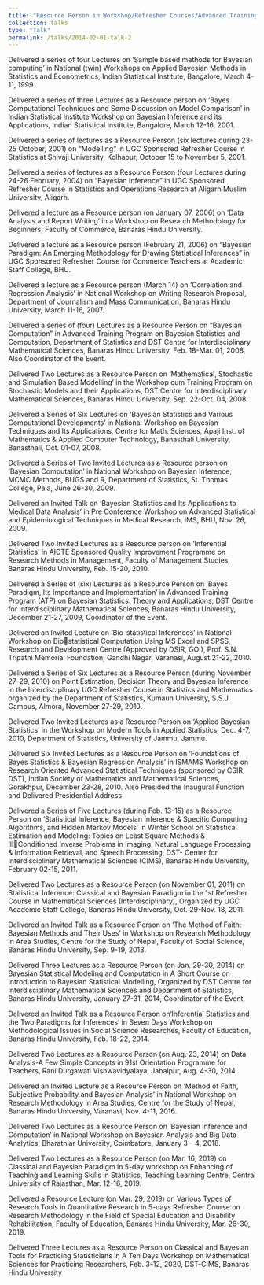 ```yaml
---
title: "Resource Person in Workshop/Refresher Courses/Advanced Training Program, etc."
collection: talks
type: "Talk"
permalink: /talks/2014-02-01-talk-2
---
```



Delivered a series of four Lectures on ‘Sample based methods for Bayesian computing’ in National (twin) Workshops on Applied Bayesian Methods in Statistics and Econometrics, Indian Statistical Institute, Bangalore, March 4-11, 1999 

Delivered a series of three Lectures as a Resource person on ‘Bayes Computational Techniques and Some Discussion on Model Comparison’ in Indian Statistical Institute Workshop on Bayesian Inference and its Applications, Indian Statistical Institute, Bangalore, March 12-16, 2001. 

Delivered a series of lectures as a Resource Person (six lectures during 23-25 October, 2001) on “Modelling” in UGC Sponsored Refresher Course in Statistics at Shivaji University, Kolhapur, October 15 to November 5, 2001. 

Delivered a series of lectures as a Resource Person (four Lectures during 24-26 February, 2004) on “Bayesian Inference” in UGC Sponsored Refresher Course in Statistics and Operations Research at Aligarh Muslim University, Aligarh. 

Delivered a lecture as a Resource person (on January 07, 2006) on ‘Data Analysis and Report Writing’ in a Workshop on Research Methodology for Beginners, Faculty of Commerce, Banaras Hindu University. 

Delivered a lecture as a Resource person (February 21, 2006) on “Bayesian Paradigm: An Emerging Methodology for Drawing Statistical Inferences” in UGC Sponsored Refresher Course for Commerce Teachers at Academic Staff College, BHU. 

Delivered a lecture as a Resource person (March 14) on ‘Correlation and Regression Analysis’ in National Workshop on Writing Research Proposal, Department of Journalism and Mass Communication, Banaras Hindu University, March 11-16, 2007. 

Delivered a series of (four) Lectures as a Resource Person on “Bayesian Computation” in Advanced Training Program on Bayesian Statistics and Computation, Department of Statistics and DST Centre for Interdisciplinary Mathematical Sciences, Banaras Hindu University, Feb. 18-Mar. 01, 2008, Also Coordinator of the Event. 

Delivered Two Lectures as a Resource Person on ‘Mathematical, Stochastic and Simulation Based Modelling’ in the Workshop cum Training Program on Stochastic Models and their Applications, DST Centre for Interdisciplinary Mathematical Sciences, Banaras Hindu University, Sep. 22-Oct. 04, 2008. 

Delivered a Series of Six Lectures on ‘Bayesian Statistics and Various Computational Developments’ in National Workshop on Bayesian Techniques and Its Applications, Centre for Math. Sciences, Apaji Inst. of Mathematics & Applied Computer Technology, Banasthali University, Banasthali, Oct. 01-07, 2008. 

Delivered a Series of Two Invited Lectures as a Resource person on ‘Bayesian Computation’ in National Workshop on Bayesian Inference, MCMC Methods, BUGS and R, Department of Statistics, St. Thomas College, Pala, June 26-30, 2009.

Delivered an Invited Talk on ‘Bayesian Statistics and Its Applications to Medical Data Analysis’ in Pre Conference Workshop on Advanced Statistical and Epidemiological Techniques in Medical Research, IMS, BHU, Nov. 26, 2009.

Delivered Two Invited Lectures as a Resource person on ‘Inferential Statistics’ in AICTE Sponsored Quality Improvement Programme on Research Methods in Management, Faculty of Management Studies, Banaras Hindu University, Feb. 15-20, 2010.

Delivered a Series of (six) Lectures as a Resource Person on ‘Bayes Paradigm, Its Importance and Implementation’ in Advanced Training Program (ATP) on Bayesian Statistics: Theory and Applications, DST Centre for Interdisciplinary Mathematical Sciences, Banaras Hindu University, December 21-27, 2009, Coordinator of the Event. 

Delivered an Invited Lecture on ‘Bio-statistical Inferences’ in National Workshop on Bio￾statistical Computation Using MS Excel and SPSS, Research and Development Centre (Approved by DSIR, GOI), Prof. S.N. Tripathi Memorial Foundation, Gandhi Nagar, Varanasi, August 21-22, 2010. 

Delivered a Series of Six Lectures as a Resource Person (during November 27-29, 2010) on Point Estimation, Decision Theory and Bayesian Inference in the Interdisciplinary UGC Refresher Course in Statistics and Mathematics organized by the Department of Statistics, Kumaun University, S.S.J. Campus, Almora, November 27-29, 2010. 

Delivered Two Invited Lectures as a Resource Person on ‘Applied Bayesian Statistics’ in the Workshop on Modern Tools in Applied Statistics, Dec. 4-7, 2010, Department of Statistics, University of Jammu, Jammu.

Delivered Six Invited Lectures as a Resource Person on ‘Foundations of Bayes Statistics & Bayesian Regression Analysis’ in ISMAMS Workshop on Research Oriented Advanced Statistical Techniques (sponsored by CSIR, DST), Indian Society of Mathematics and Mathematical Sciences, Gorakhpur, December 23-28, 2010. Also Presided the Inaugural Function and Delivered Presidential Address

 Delivered a Series of Five Lectures (during Feb. 13-15) as a Resource Person on ‘Statistical Inference, Bayesian Inference & Specific Computing Algorithms, and Hidden Markov Models’ in Winter School on Statistical Estimation and Modeling: Topics on Least Square Methods & Ill￾Conditioned Inverse Problems in Imaging, Natural Language Processing & Information Retrieval, and Speech Processing, DST- Center for Interdisciplinary Mathematical Sciences (CIMS), Banaras Hindu University, February 02-15, 2011. 

Delivered Two Lectures as a Resource Person (on November 01, 2011) on Statistical Inference: Classical and Bayesian Paradigm in the 1st Refresher Course in Mathematical Sciences (Interdisciplinary), Organized by UGC Academic Staff College, Banaras Hindu University, Oct. 29-Nov. 18, 2011. 

Delivered an Invited Talk as a Resource Person on ‘The Method of Faith: Bayesian Methods and Their Uses’ in Workshop on Research Methodology in Area Studies, Centre for the Study of Nepal, Faculty of Social Science, Banaras Hindu University, Sep. 9-19, 2013.

Delivered Three Lectures as a Resource Person (on Jan. 29-30, 2014) on Bayesian Statistical Modeling and Computation in A Short Course on Introduction to Bayesian Statistical Modelling, Organized by DST Centre for Interdisciplinary Mathematical Sciences and Department of Statistics, Banaras Hindu University, January 27-31, 2014, Coordinator of the 
Event.

Delivered an Invited Talk as a Resource Person on‘Inferential Statistics and the Two Paradigms for Inferences’ in Seven Days Workshop on Methodological Issues in Social Science Researches, Faculty of Education, Banaras Hindu University, Feb. 18-22, 2014. 

Delivered Two Lectures as a Resource Person (on Aug. 23, 2014) on Data Analysis-A Few Simple Concepts in 91st Orientation Programme for Teachers, Rani Durgawati Vishwavidyalaya, Jabalpur, Aug. 4-30, 2014. 

Delivered an Invited Lecture as a Resource Person on ‘Method of Faith, Subjective Probability and Bayesian Analysis’ in National Workshop on Research Methodology in Area Studies, Centre for the Study of Nepal, Banaras Hindu University, Varanasi, Nov. 4-11, 2016. 

Delivered Two Lectures as a Resource Person on ‘Bayesian Inference and Computation’ in National Workshop on Bayesian Analysis and Big Data Analytics, Bharathiar University, Coimbatore, January 3 – 4, 2018. 

Delivered Two Lectures as a Resource Person (on Mar. 16, 2019) on Classical and Bayesian Paradigm in 5-day workshop on Enhancing of Teaching and Learning Skills in Statistics, Teaching Learning Centre, Central University of Rajasthan, Mar. 12-16, 2019. 

Delivered a Resource Lecture (on Mar. 29, 2019) on Various Types of Research Tools in Quantitative Research in 5-days Refresher Course on Research Methodology in the Field of Special Education and Disability Rehabilitation, Faculty of Education, Banaras Hindu University, Mar. 26-30, 2019.

Delivered Three Lectures as a Resource Person on Classical and Bayesian Tools for Practicing Statisticians in A Ten Days Workshop on Mathematical Sciences for Practicing Researchers, Feb. 3-12, 2020, DST-CIMS, Banaras Hindu University
